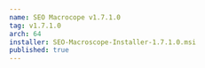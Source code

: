 ```yaml
---
name: SEO Macrocope v1.7.1.0
tag: v1.7.1.0
arch: 64
installer: SEO-Macroscope-Installer-1.7.1.0.msi
published: true
---
```

